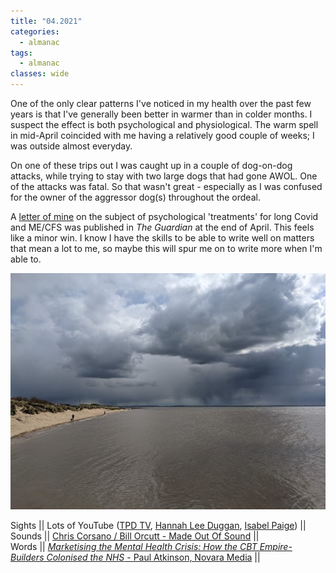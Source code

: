 ```yaml
---
title: "04.2021"
categories:
  - almanac
tags:
  - almanac
classes: wide
---
```


One of the only clear patterns I've noticed in my health over the past few years is that I've generally been better in warmer than in colder months. I suspect the effect is both psychological and physiological. The warm spell in mid-April coincided with me having a relatively good couple of weeks; I was outside almost everyday.

On one of these trips out I was caught up in a couple of dog-on-dog attacks, while trying to stay with two large dogs that had gone AWOL. One of the attacks was fatal. So that wasn't great - especially as I was confused for the owner of the aggressor dog(s) throughout the ordeal.

A [letter of mine](https://domsalisbury.github.io/mecfs/letter3/) on the subject of psychological 'treatments' for long Covid and ME/CFS was published in _The Guardian_ at the end of April. This feels like a minor win. I know I have the skills to be able to write well on matters that mean a lot to me, so maybe this will spur me on to write more when I'm able to.

![St. Anne's Beach](/assets/images/stannesbeach.jpg "St. Anne's Beach")

Sights || Lots of YouTube ([TPD TV](https://www.youtube.com/user/MasterOfBuckets), [Hannah Lee Duggan](https://www.youtube.com/channel/UCd8wC6TEa04SP9p4FjED12A/featured), [Isabel Paige](https://www.youtube.com/user/pinsandneedleswithme)) ||  
Sounds || [Chris Corsano / Bill Orcutt - Made Out Of Sound](https://www.youtube.com/watch?v=5t-PbXZNZ-o) ||   
Words || [_Marketising the Mental Health Crisis: How the CBT Empire-Builders Colonised the NHS_ - Paul Atkinson, Novara Media](https://novaramedia.com/2020/02/17/marketising-the-mental-health-crisis-how-the-cbt-empire-builders-colonised-the-nhs/) ||    
